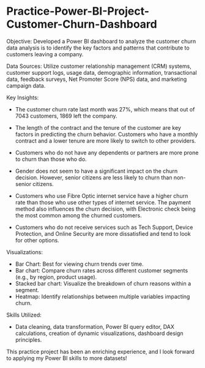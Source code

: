 # Practice-Power-BI-Project-Customer-Churn-Dashboard
Objective:
Developed a Power BI dashboard to analyze the customer churn data analysis is to identify the key factors and patterns that contribute to customers leaving a company.

Data Sources:
Utilize customer relationship management (CRM) systems, customer support logs, usage data, demographic information, transactional data, feedback surveys, Net Promoter Score (NPS) data, and marketing campaign data.

Key Insights:
* The customer churn rate last month was 27%, which means that out of 7043 customers, 1869 left the company.

* The length of the contract and the tenure of the customer are key factors in predicting the churn behavior. Customers who have a monthly contract and a lower tenure are more likely to switch to other providers.

* Customers who do not have any dependents or partners are more prone to churn than those who do.

* Gender does not seem to have a significant impact on the churn decision. However, senior citizens are less likely to churn than non-senior citizens.

* Customers who use Fibre Optic internet service have a higher churn rate than those who use other types of internet service. The payment method also influences the churn decision, with Electronic check being the most common among the churned customers.

* Customers who do not receive services such as Tech Support, Device Protection, and Online Security are more dissatisfied and tend to look for other options.

Visualizations:
* Bar Chart: Best for viewing churn trends over time. 
* Bar chart: Compare churn rates across different customer segments (e.g., by region, product usage). 
* Stacked bar chart: Visualize the breakdown of churn reasons within a segment. 
* Heatmap: Identify relationships between multiple variables impacting churn.

Skills Utilized:
* Data cleaning, data transformation, Power BI query editor, DAX calculations, creation of dynamic visualizations, dashboard design principles.

This practice project has been an enriching experience, and I look forward to applying my Power BI skills to more datasets!

